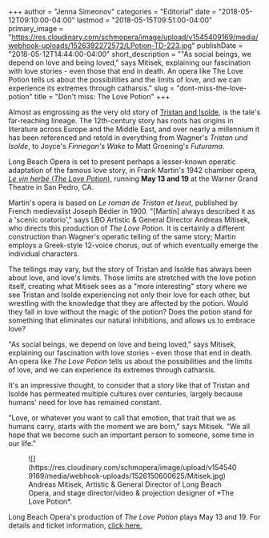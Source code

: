 +++
author = "Jenna Simeonov"
categories = "Editorial"
date = "2018-05-12T09:10:00-04:00"
lastmod = "2018-05-15T09:51:00-04:00"
primary_image = "https://res.cloudinary.com/schmopera/image/upload/v1545409169/media/webhook-uploads/1526392272572/LPotion-TD-223.jpg"
publishDate = "2018-05-12T14:44:00-04:00"
short_description = "&quot;As social beings, we depend on love and being loved,&quot; says Mitisek, explaining our fascination with love stories - even those that end in death. An opera like The Love Potion tells us about the possibilities and the limits of love, and we can experience its extremes through catharsis."
slug = "dont-miss-the-love-potion"
title = "Don&#039;t miss: The Love Potion"
+++

Almost as engrossing as the very old story of [Tristan and Isolde](https://en.wikipedia.org/wiki/Tristan_and_Iseult), is the tale's far-reaching lineage. The 12th-century story has roots has origins in literature across Europe and the Middle East, and over nearly a millennium it has been referenced and retold in everything from Wagner's *Tristan und Isolde*, to Joyce's *Finnegan's Wake* to Matt Groening's *Futurama*. 

Long Beach Opera is set to present perhaps a lesser-known operatic adaptation of the famous love story, in Frank Martin's 1942 chamber opera, [*Le vin herbé* (*The Love Potion*)](https://www.longbeachopera.org/the-season/the-love-potion), running **May 13 and 19** at the Warner Grand Theatre in San Pedro, CA. 

Martin's opera is based on *Le roman de Tristan et Iseut*, published by French medievalist Joseph Bédier in 1900. "[Martin] always described it as a 'scenic oratorio'," says LBO Artistic & General Director Andreas Mitisek, who directs this production of *The Love Potion*. It is certainly a different construction than Wagner's operatic telling of the same story; Martin employs a Greek-style 12-voice chorus, out of which eventually emerge the individual characters.

The tellings may vary, but the story of Tristan and Isolde has always been about love, and love's limits. Those limits are stretched with the love potion itself, creating what Mitisek sees as a "more interesting" story where we see Tristan and Isolde experiencing not only their love for each other, but wrestling with the knowledge that they are affected by the potion. Would they fall in love without the magic of the potion? Does the potion stand for something that eliminates our natural inhibitions, and allows us to embrace love?

"As social beings, we depend on love and being loved," says Mitisek, explaining our fascination with love stories - even those that end in death. An opera like *The Love Potion* tells us about the possibilities and the limits of love, and we can experience its extremes through catharsis.

It's an impressive thought, to consider that a story like that of Tristan and Isolde has permeated multiple cultures over centuries, largely because humans' need for love has remained constant.

"Love, or whatever you want to call that emotion, that trait that we as humans carry, starts with the moment we are born," says Mitisek. "We all hope that we become such an important person to someone, some time in our life."

<figure data-type="image">
![](https://res.cloudinary.com/schmopera/image/upload/v1545409169/media/webhook-uploads/1526150600625/Mitisek.jpg)
<figcaption>Andreas Mitisek, Artistic & General Director of Long Beach Opera, and stage director/video & projection designer of *The Love Potion*.</figcaption>
</figure>

Long Beach Opera's production of *The Love Potion* plays May 13 and 19. For details and ticket information, [click here.](https://www.longbeachopera.org/the-season/the-love-potion)
